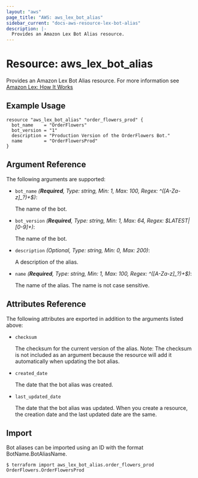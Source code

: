 ```yaml
---
layout: "aws"
page_title: "AWS: aws_lex_bot_alias"
sidebar_current: "docs-aws-resource-lex-bot-alias"
description: |-
  Provides an Amazon Lex Bot Alias resource.
---
```


# Resource: aws_lex_bot_alias

Provides an Amazon Lex Bot Alias resource. For more information see
[Amazon Lex: How It Works](https://docs.aws.amazon.com/lex/latest/dg/how-it-works.html)

## Example Usage

```hcl
resource "aws_lex_bot_alias" "order_flowers_prod" {
  bot_name    = "OrderFlowers"
  bot_version = "1"
  description = "Production Version of the OrderFlowers Bot."
  name        = "OrderFlowersProd"
}
```

## Argument Reference

The following arguments are supported:

* `bot_name` _(**Required**, Type: string, Min: 1, Max: 100, Regex: \^([A-Za-z]\_?)+$)_:

	The name of the bot.

* `bot_version` _(**Required**, Type: string, Min: 1, Max: 64, Regex: \$LATEST|[0-9]+)_:

	The name of the bot.

* `description` _(Optional, Type: string, Min: 0, Max: 200)_:

	A description of the alias.

* `name` _(**Required**, Type: string, Min: 1, Max: 100, Regex: \^([A-Za-z]\_?)+$)_:

	The name of the alias. The name is not case sensitive.

## Attributes Reference

The following attributes are exported in addition to the arguments listed above:

* `checksum`

	The checksum for the current version of the alias. Note: The checksum is not included as an
	argument because the resource will add it automatically when updating the bot alias.

* `created_date`

	The date that the bot alias was created.

* `last_updated_date`

	The date that the bot alias was updated. When you create a resource, the creation date and the
	last updated date are the same.

## Import

Bot aliases can be imported using an ID with the format BotName.BotAliasName.

```
$ terraform import aws_lex_bot_alias.order_flowers_prod OrderFlowers.OrderFlowersProd
```
